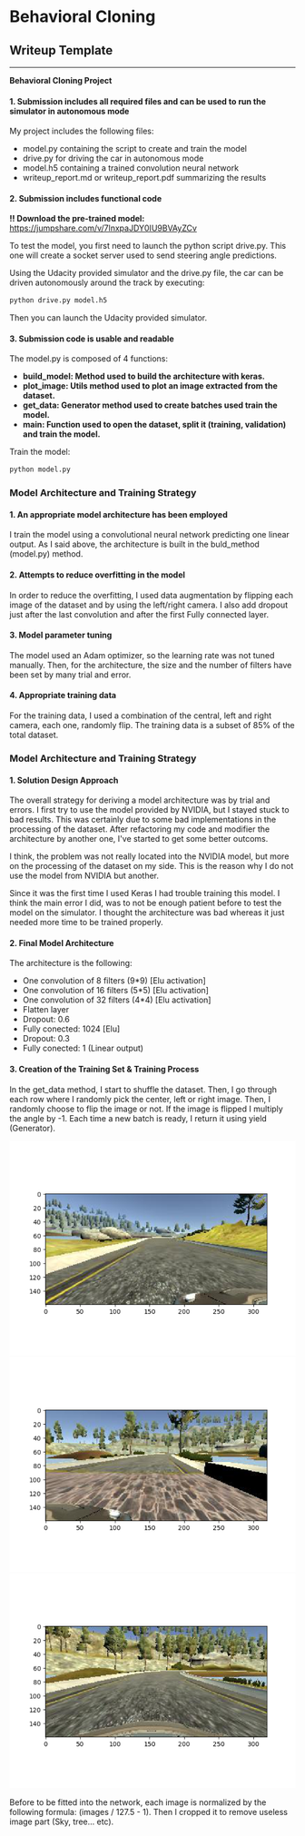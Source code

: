 # **Behavioral Cloning**

## Writeup Template

---

**Behavioral Cloning Project**

#### 1. Submission includes all required files and can be used to run the simulator in autonomous mode

My project includes the following files:
* model.py containing the script to create and train the model
* drive.py for driving the car in autonomous mode
* model.h5 containing a trained convolution neural network
* writeup_report.md or writeup_report.pdf summarizing the results

#### 2. Submission includes functional code

<b>!! Download the pre-trained model:</b> https://jumpshare.com/v/7lnxpaJDY0IU9BVAyZCv

To test the model, you first need to launch the python script drive.py. This one will create a socket server used to send steering angle predictions.

Using the Udacity provided simulator and the drive.py file, the car can be driven autonomously around the track by executing:

```sh
python drive.py model.h5
```

Then you can launch the Udacity provided simulator.

#### 3. Submission code is usable and readable

The model.py is composed of 4 functions:
    <ul>
        <li><b>build_model: Method used to build the architecture with keras.</b></li>
        <li><b>plot_image: Utils method used to plot an image extracted from the dataset.</b></li>
        <li><b>get_data: Generator method used to create batches used train the model.</b></li>
        <li><b>main: Function used to open the dataset, split it (training, validation) and train the model.</b></li>
    </ul>

Train the model:
```sh
python model.py
```

### Model Architecture and Training Strategy

#### 1. An appropriate model architecture has been employed

I train the model using a convolutional neural network predicting one linear output. As I said above, the architecture is built in the buld_method (model.py) method.

#### 2. Attempts to reduce overfitting in the model

In order to reduce the overfitting, I used data augmentation by flipping each image of the dataset and by using the left/right camera. I also add dropout just after the last convolution and after the first Fully connected layer.

#### 3. Model parameter tuning

The model used an Adam optimizer, so the learning rate was not tuned manually. Then, for the architecture, the size and the number of filters have been set by many trial and error.

#### 4. Appropriate training data

For the training data, I used a combination of the central, left and right camera, each one, randomly flip. The training data is a subset of 85% of the total dataset.

### Model Architecture and Training Strategy

#### 1. Solution Design Approach

The overall strategy for deriving a model architecture was by trial and errors. I first try to use the model provided by NVIDIA, but I stayed stuck to bad results. This was certainly due to some bad implementations in the processing of the dataset. After refactoring my code and modifier the architecture by another one, I've started to get some better outcoms.

I think, the problem was not really located into the NVIDIA model, but more on the processing of the dataset on my side. This is the reason why I do not use the model from NVIDIA but another.

Since it was the first time I used Keras I had trouble training this model. I think the main error I did, was to not be enough patient before to test the model on the simulator. I thought the architecture was bad whereas it just needed more time to be trained properly.

#### 2. Final Model Architecture

The architecture is the following:
<ul>
    <li>One convolution of 8 filters (9*9) [Elu activation]</li>
    <li>One convolution of 16 filters (5*5) [Elu activation]</li>
    <li>One convolution of 32 filters (4*4) [Elu activation]</li>
    <li>Flatten layer</li>
    <li>Dropout: 0.6</li>
    <li>Fully conected: 1024 [Elu]</li>
    <li>Dropout: 0.3</li>
    <li>Fully conected: 1 (Linear output)</li>
</ul>

#### 3. Creation of the Training Set & Training Process

In the get_data method, I start to shuffle the dataset. Then, I go through each row where I randomly pick the center, left or right image. Then, I randomly choose to flip the image or not. If the image is flipped I multiply the angle by -1. Each time a new batch is ready, I return it using yield (Generator).

<img src="images/left.png" /><img src="images/right.png" /><img src="images/center.png" />

Before to be fitted into the network, each image is normalized by the following formula: (images / 127.5 - 1). Then I cropped it to remove useless image part (Sky, tree... etc).
